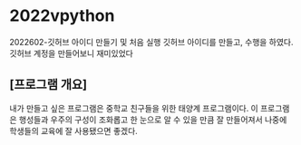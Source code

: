 # 2022vpython
2022602-깃허브 아이디 만들기 및 처음 실행 
깃허브 아이디를 만들고, 수행을 하였다. 깃허브 계정을 만들어보니 재미있었다
## [프로그램 개요]
내가 만들고 싶은 프로그램은 중학교 친구들을 위한 태양계 프로그램이다. 이 프로그램은 행성들과 우주의 구성이 조화롭고 한 눈으로 알 수 있을 만큼 잘 만들어져서 나중에 학생들의 교육에 잘 사용됐으면 좋겠다.
